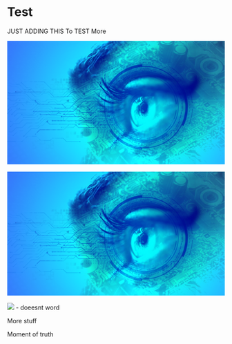 # Test


JUST ADDING THIS To TEST More




![](./imagez.png)


<img src="stuff/image-analysis.png">


![](./image-analysis.png) - doeesnt word


More stuff









Moment of truth
